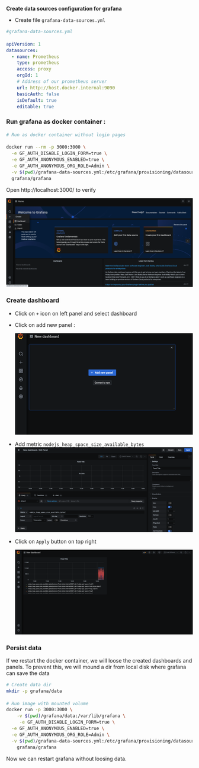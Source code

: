 

**Create data sources configuration for grafana** 

- Create file `grafana-data-sources.yml`

```yaml
#grafana-data-sources.yml

apiVersion: 1
datasources:
  - name: Prometheus
    type: prometheus
    access: proxy
    orgId: 1
    # Address of our prometheus server 
    url: http://host.docker.internal:9090
    basicAuth: false
    isDefault: true
    editable: true
```



### Run grafana as docker container : 

```bash
# Run as docker container without login pages

docker run --rm -p 3000:3000 \
  -e GF_AUTH_DISABLE_LOGIN_FORM=true \
  -e GF_AUTH_ANONYMOUS_ENABLED=true \
  -e GF_AUTH_ANONYMOUS_ORG_ROLE=Admin \
  -v $(pwd)/grafana-data-sources.yml:/etc/grafana/provisioning/datasources/datasources.yml \
  grafana/grafana
```

Open http://localhost:3000/ to verify 

![image-20210124153131004](docs/images/image-20210124153131004.png)





### Create dashboard

- Click on `+` icon on left panel and select dashboard

- Click on add new panel : 

  ![image-20210124153214907](docs/images/image-20210124153214907.png)



- Add metric `nodejs_heap_space_size_available_bytes`
	![image-20210124153337364](docs/images/image-20210124153337364.png)



- Click on `Apply` button on top right

  ![image-20210124153449077](docs/images/image-20210124153449077.png)



### Persist data

If we restart the docker container, we will loose the created dashboards and panels. To prevent this, we will mound a dir from local disk where grafana can save the data 

```bash
# Create data dir
mkdir -p grafana/data

# Run image with mounted volume
docker run -p 3000:3000 \
	-v $(pwd)/grafana/data:/var/lib/grafana \
	 -e GF_AUTH_DISABLE_LOGIN_FORM=true \
  -e GF_AUTH_ANONYMOUS_ENABLED=true \
  -e GF_AUTH_ANONYMOUS_ORG_ROLE=Admin \
  -v $(pwd)/grafana-data-sources.yml:/etc/grafana/provisioning/datasources/datasources.yml \
	grafana/grafana
```



Now we can restart grafana without loosing data.